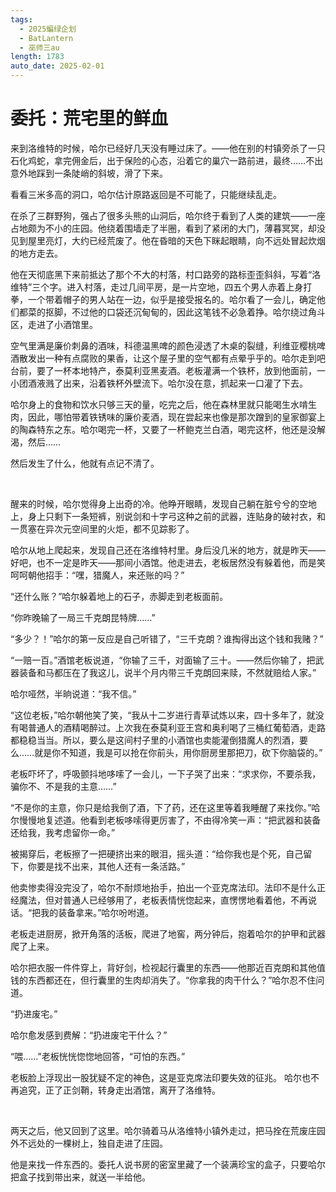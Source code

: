 ```yaml
---
tags:
  - 2025蝙绿企划
  - BatLantern
  - 巫师三au
length: 1783
auto_date: 2025-02-01
---
```


# 委托：荒宅里的鲜血

来到洛维特的时候，哈尔已经好几天没有睡过床了。——他在别的村镇旁杀了一只石化鸡蛇，拿完佣金后，出于保险的心态，沿着它的巢穴一路前进，最终……不出意外地踩到一条陡峭的斜坡，滑了下来。

看看三米多高的洞口，哈尔估计原路返回是不可能了，只能继续乱走。

在杀了三群野狗，强占了很多头熊的山洞后，哈尔终于看到了人类的建筑——一座占地颇为不小的庄园。他绕着围墙走了半圈，看到了紧闭的大门，薄暮冥冥，却没见到屋里亮灯，大约已经荒废了。他在昏暗的天色下眯起眼睛，向不远处冒起炊烟的地方走去。

他在天彻底黑下来前抵达了那个不大的村落，村口路旁的路标歪歪斜斜，写着“洛维特”三个字。进入村落，走过几间平房，是一片空地，四五个男人赤着上身打拳，一个带着帽子的男人站在一边，似乎是接受报名的。哈尔看了一会儿，确定他们都菜的抠脚，不过他的口袋还沉甸甸的，因此这笔钱不必急着挣。哈尔绕过角斗区，走进了小酒馆里。

空气里满是廉价刺鼻的酒味，科德温黑啤的颜色浸透了木桌的裂缝，利维亚樱桃啤酒散发出一种有点腐败的果香，让这个屋子里的空气都有点晕乎乎的。哈尔走到吧台前，要了一杯本地特产，泰莫利亚黑麦酒。老板灌满一个铁杯，放到他面前，一小团酒液溅了出来，沿着铁杯外壁流下。哈尔没在意，抓起来一口灌了下去。

哈尔身上的食物和饮水只够三天的量，吃完之后，他在森林里就只能喝生水啃生肉，因此，哪怕带着铁锈味的廉价麦酒，现在尝起来也像是那次蹭到的皇家御宴上的陶森特东之东。哈尔喝完一杯，又要了一杯鲍克兰白酒，喝完这杯，他还是没解渴，然后……

然后发生了什么，他就有点记不清了。

<br>

醒来的时候，哈尔觉得身上出奇的冷。他睁开眼睛，发现自己躺在脏兮兮的空地上，身上只剩下一条短裤，别说剑和十字弓这种之前的武器，连贴身的破衬衣，和一贯塞在异次元空间里的火炬，都不见踪影了。

哈尔从地上爬起来，发现自己还在洛维特村里。身后没几米的地方，就是昨天——好吧，也不一定是昨天——那间小酒馆。他走进去，老板居然没有躲着他，而是笑呵呵朝他招手：“嘿，猎魔人，来还账的吗？”

“还什么账？”哈尔躲着地上的石子，赤脚走到老板面前。

“你昨晚输了一局三千克朗昆特牌……”

“多少？！”哈尔的第一反应是自己听错了，“三千克朗？谁掏得出这个钱和我赌？”

“一赔一百。”酒馆老板说道，“你输了三千，对面输了三十。——然后你输了，把武器装备和马都压在了我这儿，说半个月内带三千克朗回来赎，不然就赔给人家。”

哈尔哑然，半晌说道：“我不信。”

“这位老板，”哈尔朝他笑了笑，“我从十二岁进行青草试炼以来，四十多年了，就没有喝普通人的酒精喝醉过。上次我在泰莫利亚王宫和奥利喝了三桶红葡萄酒，走路都稳稳当当。所以，要么是这间村子里的小酒馆也卖能灌倒猎魔人的烈酒，要么……就是你不知道，我是可以抢在你前头，用你厨房里那把刀，砍下你脑袋的。”

老板吓坏了，呼吸颤抖地哆嗦了一会儿，一下子哭了出来：“求求你，不要杀我，骗你不、不是我的主意……”

“不是你的主意，你只是给我倒了酒，下了药，还在这里等着我睡醒了来找你。”哈尔慢慢地复述道。他看到老板哆嗦得更厉害了，不由得冷笑一声：“把武器和装备还给我，我考虑留你一命。”

被揭穿后，老板擦了一把硬挤出来的眼泪，摇头道：“给你我也是个死，自己留下，你要是找不出来，其他人还有一条活路。”

他卖惨卖得没完没了，哈尔不耐烦地抬手，拍出一个亚克席法印。法印不是什么正经魔法，但对普通人已经够用了，老板表情恍惚起来，直愣愣地看着他，不再说话。“把我的装备拿来。”哈尔吩咐道。

老板走进厨房，掀开角落的活板，爬进了地窖，两分钟后，抱着哈尔的护甲和武器爬了上来。

哈尔把衣服一件件穿上，背好剑，检视起行囊里的东西——他那近百克朗和其他值钱的东西都还在，但行囊里的生肉却消失了。“你拿我的肉干什么？”哈尔忍不住问道。

“扔进废宅。”

哈尔愈发感到费解：“扔进废宅干什么？”

“喂……”老板恍恍惚惚地回答，“可怕的东西。”

老板脸上浮现出一股犹疑不定的神色，这是亚克席法印要失效的征兆。 哈尔也不再追究，正了正剑鞘，转身走出酒馆，离开了洛维特。

<br>

两天之后，他又回到了这里。哈尔骑着马从洛维特小镇外走过，把马拴在荒废庄园外不远处的一棵树上，独自走进了庄园。

他是来找一件东西的。委托人说书房的密室里藏了一个装满珍宝的盒子，只要哈尔把盒子找到带出来，就送一半给他。
